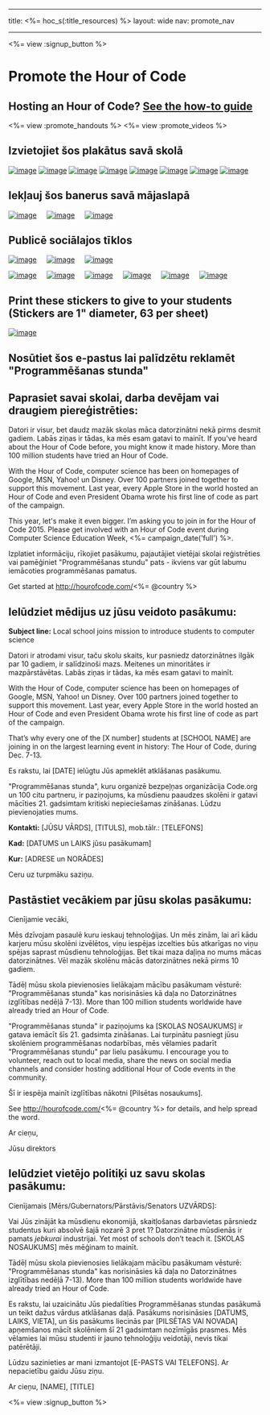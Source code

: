 * * *

title: <%= hoc_s(:title_resources) %> layout: wide nav: promote_nav

* * *

<link rel="stylesheet" type="text/css" href="/css/promote-page.css" />
</link>

<%= view :signup_button %>

# Promote the Hour of Code

## Hosting an Hour of Code? [See the how-to guide](<%= resolve_url('/resources/how-to') %>)

<%= view :promote_handouts %> <%= view :promote_videos %>

<a id="posters"></a>

## Izvietojiet šos plakātus savā skolā

[![image](/images/fit-280/malala-yousafzai.png)](/files/malala-yousafzai-poster.pdf) [![image](/images/fit-280/sheryl-sandberg.png)](/files/sheryl-sandberg-poster.pdf) [![image](/images/fit-280/mark-zuckerberg.png)](/files/mark-zuckerberg-poster.pdf) [![image](/images/fit-280/marissa-mayer.png)](/files/marissa-mayer-poster.pdf) [![image](/images/fit-280/susan.png)](/files/susan-wojcicki-poster.pdf) [![image](/images/fit-280/chris-bosh.png)](/files/chris-bosh-poster.pdf) [![image](/images/fit-280/barack-obama.png)](/files/barack-obama-poster.pdf) [![image](/images/fit-280/ashton-kutcher.png)](/files/ashton-kutcher-poster.pdf)

<a id="banners"></a>

## Iekļauj šos banerus savā mājaslapā

[![image](/images/fit-250/banner1.jpg)](/images/banner1.jpg)&nbsp;&nbsp;&nbsp;&nbsp; [![image](/images/fit-250/banner3.jpg)](/images/banner3.jpg)&nbsp;&nbsp;&nbsp;&nbsp; [![image](/images/fit-500/banner5.jpg)](/images/banner5.jpg)&nbsp;&nbsp;&nbsp;&nbsp;

<a id="social"></a>

## Publicē sociālajos tīklos

[![image](/images/fit-250/social-1.jpg)](/images/social-1.jpg)&nbsp;&nbsp;&nbsp;&nbsp; [![image](/images/fit-250/social-2.jpg)](/images/social-2.jpg)&nbsp;&nbsp;&nbsp;&nbsp; [![image](/images/fit-250/social-3.jpg)](/images/social-3.jpg)&nbsp;&nbsp;&nbsp;&nbsp;

[![image](/images/fit-250/mark.jpg)](/images/mark.jpg)&nbsp;&nbsp;&nbsp;&nbsp; [![image](/images/fit-250/susan.png)](/images/susan.png)&nbsp;&nbsp;&nbsp;&nbsp; [![image](/images/fit-250/chris.jpg)](/images/chris.jpg)&nbsp;&nbsp;&nbsp;&nbsp; [![image](/images/fit-250/marissa.jpg)](/images/marissa.jpg)&nbsp;&nbsp;&nbsp;&nbsp; [![image](/images/fit-250/ashton.jpg)](/images/ashton.jpg)&nbsp;&nbsp;&nbsp;&nbsp; [![image](/images/fit-250/barack.jpg)](/images/barack.jpg)&nbsp;&nbsp;&nbsp;&nbsp;

<a id="stickers"></a>

## Print these stickers to give to your students (Stickers are 1" diameter, 63 per sheet)

[![image](/images/fit-250/hour-of-code-stickers.png)](/images/hour-of-code-stickers.pdf)

<a id="sample-emails"></a>

## Nosūtiet šos e-pastus lai palīdzētu reklamēt "Programmēšanas stunda"

<a id="email"></a>

## Paprasiet savai skolai, darba devējam vai draugiem piereģistrēties:

Datori ir visur, bet daudz mazāk skolas māca datorzinātni nekā pirms desmit gadiem. Labās ziņas ir tādas, ka mēs esam gatavi to mainīt. If you've heard about the Hour of Code before, you might know it made history. More than 100 million students have tried an Hour of Code.

With the Hour of Code, computer science has been on homepages of Google, MSN, Yahoo! un Disney. Over 100 partners joined together to support this movement. Last year, every Apple Store in the world hosted an Hour of Code and even President Obama wrote his first line of code as part of the campaign.

This year, let's make it even bigger. I’m asking you to join in for the Hour of Code 2015. Please get involved with an Hour of Code event during Computer Science Education Week, <%= campaign_date('full') %>.

Izplatiet informāciju, rīkojiet pasākumu, pajautājiet vietējai skolai reģistrēties vai pamēģiniet "Programmēšanas stundu" pats - ikviens var gūt labumu iemācoties programmēšanas pamatus.

Get started at http://hourofcode.com/<%= @country %>

<a id="media-pitch"></a>

## Ielūdziet mēdijus uz jūsu veidoto pasākumu:

**Subject line:** Local school joins mission to introduce students to computer science

Datori ir atrodami visur, taču skolu skaits, kur pasniedz datorzinātnes ilgāk par 10 gadiem, ir salīdzinoši mazs. Meitenes un minoritātes ir mazpārstāvētas. Labās ziņas ir tādas, ka mēs esam gatavi to mainīt.

With the Hour of Code, computer science has been on homepages of Google, MSN, Yahoo! un Disney. Over 100 partners joined together to support this movement. Last year, every Apple Store in the world hosted an Hour of Code and even President Obama wrote his first line of code as part of the campaign.

That’s why every one of the [X number] students at [SCHOOL NAME] are joining in on the largest learning event in history: The Hour of Code, during Dec. 7-13.

Es rakstu, lai [DATE] ielūgtu Jūs apmeklēt atklāšanas pasākumu.

"Programmēšanas stunda", kuru organizē bezpeļņas organizācija Code.org un 100 citu partneru, ir paziņojums, ka mūsdienu paaudzes skolēni ir gatavi mācīties 21. gadsimtam kritiski nepieciešamas zināšanas. Lūdzu pievienojaties mums.

**Kontakti:** [JŪSU VĀRDS], [TITULS], mob.tālr.: [TELEFONS]

**Kad:** [DATUMS un LAIKS jūsu pasākumam]

**Kur:** [ADRESE un NORĀDES]

Ceru uz turpmāku saziņu.

<a id="parents"></a>

## Pastāstiet vecākiem par jūsu skolas pasākumu:

Cienījamie vecāki,

Mēs dzīvojam pasaulē kuru ieskauj tehnoloģijas. Un mēs zinām, lai arī kādu karjeru mūsu skolēni izvēlētos, viņu iespējas izcelties būs atkarīgas no viņu spējas saprast mūsdienu tehnoloģijas. Bet tikai maza daļiņa no mums mācas datorzinātnes. Vēl mazāk skolēnu mācās datorzinātnes nekā pirms 10 gadiem.

Tādēļ mūsu skola pievienosies lielākajam mācību pasākumam vēsturē: "Programmēšanas stunda" kas norisināsies kā daļa no Datorzinātnes izglītības nedēļā 7-13). More than 100 million students worldwide have already tried an Hour of Code.

"Programmēšanas stunda" ir paziņojums ka [SKOLAS NOSAUKUMS] ir gatava iemācīt šīs 21. gadsimta zināšanas. Lai turpinātu pasniegt jūsu skolēniem programmēšanas nodarbības, mēs vēlamies padarīt "Programmēšanas stundu" par lielu pasākumu. I encourage you to volunteer, reach out to local media, share the news on social media channels and consider hosting additional Hour of Code events in the community.

Šī ir iespēja mainīt izglītības nākotni [Pilsētas nosaukums].

See http://hourofcode.com/<%= @country %> for details, and help spread the word.

Ar cieņu,

Jūsu direktors

<a id="politicians"></a>

## Ielūdziet vietējo politiķi uz savu skolas pasākumu:

Cienījamais [Mērs/Gubernators/Pārstāvis/Senators UZVĀRDS]:

Vai Jūs zinājāt ka mūsdienu ekonomijā, skaitļošanas darbavietas pārsniedz studentus kuri absolvē šajā nozarē 3 pret 1? Datorzinātne mūsdienās ir pamats *jebkurai* industrijai. Yet most of schools don’t teach it. [SKOLAS NOSAUKUMS] mēs mēģinam to mainīt.

Tādēļ mūsu skola pievienosies lielākajam mācību pasākumam vēsturē: "Programmēšanas stunda" kas norisināsies kā daļa no Datorzinātnes izglītības nedēļā 7-13). More than 100 million students worldwide have already tried an Hour of Code.

Es rakstu, lai uzaicinātu Jūs piedalīties Programmēšanas stundas pasākumā un teikt dažus vārdus atklāšanas daļā. Pasākums norisināsies [DATUMS, LAIKS, VIETA], un šis pasākums liecinās par [PILSĒTAS VAI NOVADA] apņemšanos mācīt skolēniem šī 21 gadsimtam nozīmīgās prasmes. Mēs vēlamies lai mūsu studenti ir jauno tehnoloģiju veidotāji, nevis tikai patērētāji.

Lūdzu sazinieties ar mani izmantojot [E-PASTS VAI TELEFONS]. Ar nepacietību gaidu Jūsu ziņu.

Ar cieņu, [NAME], [TITLE]

<%= view :signup_button %>